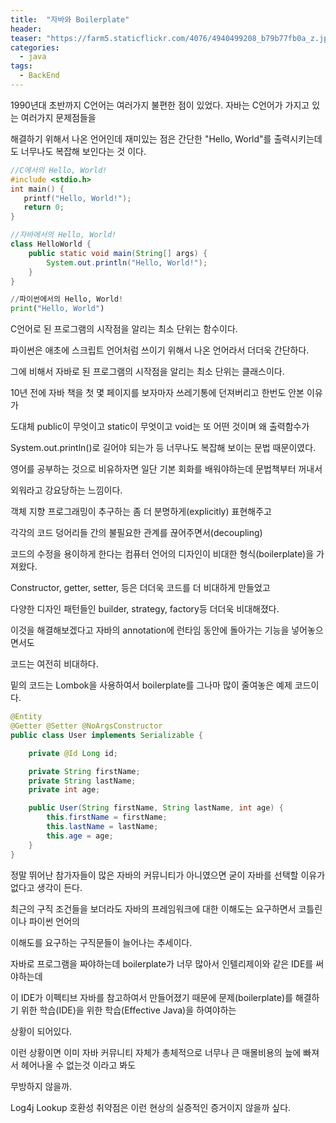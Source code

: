 ```yaml
---
title:  "자바와 Boilerplate"
header:
teaser: "https://farm5.staticflickr.com/4076/4940499208_b79b77fb0a_z.jpg"
categories:
  - java
tags:
  - BackEnd
---
```

  1990년대 초반까지 C언어는 여러가지 불편한 점이 있었다. 자바는 C언어가 가지고 있는 여러가지 문제점들을

해결하기 위해서 나온 언어인데 재미있는 점은 간단한 "Hello, World"를 출력시키는데도 너무나도 복잡해 보인다는 것 이다.

```cpp
//C에서의 Hello, World!
#include <stdio.h>
int main() {
   printf("Hello, World!");
   return 0;
}
```

```java
//자바에서의 Hello, World!
class HelloWorld {
    public static void main(String[] args) {
        System.out.println("Hello, World!"); 
    }
}
```


```python
//파이썬에서의 Hello, World!
print("Hello, World")
```

C언어로 된 프로그램의 시작점을 알리는 최소 단위는 함수이다.

파이썬은 애초에 스크립트 언어처럼 쓰이기 위해서 나온 언어라서 더더욱 간단하다.

그에 비해서 자바로 된 프로그램의 시작점을 알리는 최소 단위는 클래스이다.

10년 전에 자바 책을 첫 몇 페이지를 보자마자 쓰레기통에 던져버리고 한번도 안본 이유가

도대체 public이 무엇이고 static이 무엇이고 void는 또 어떤 것이며 왜 출력함수가

System.out.println()로 길어야 되는가 등 너무나도 복잡해 보이는 문법 때문이였다.

영어를 공부하는 것으로 비유하자면 일단 기본 회화를 배워야하는데 문법책부터 꺼내서

외워라고 강요당하는 느낌이다.

객체 지향 프로그래밍이 추구하는 좀 더 분명하게(explicitly) 표현해주고

각각의 코드 덩어리들 간의 불필요한 관계를 끊어주면서(decoupling)

코드의 수정을 용이하게 한다는 컴퓨터 언어의 디자인이 비대한 형식(boilerplate)을 가져왔다.

Constructor, getter, setter, 등은 더더욱 코드를 더 비대하게 만들었고

다양한 디자인 패턴들인 builder, strategy, factory등 더더욱 비대해졌다.

이것을 해결해보겠다고 자바의 annotation에 런타임 동안에 돌아가는 기능을 넣어놓으면서도

코드는 여전히 비대하다.

밑의 코드는 Lombok을 사용하여서 boilerplate를 그나마 많이 줄여놓은 예제 코드이다.
```java
@Entity
@Getter @Setter @NoArgsConstructor
public class User implements Serializable {

    private @Id Long id;

    private String firstName;
    private String lastName;
    private int age;

    public User(String firstName, String lastName, int age) {
        this.firstName = firstName;
        this.lastName = lastName;
        this.age = age;
    }
}
```

정말 뛰어난 참가자들이 많은 자바의 커뮤니티가 아니였으면 굳이 자바를 선택할 이유가 없다고 생각이 든다.

최근의 구직 조건들을 보더라도 자바의 프레임워크에 대한 이해도는 요구하면서 코틀린이나 파이썬 언어의

이해도를 요구하는 구직문들이 늘어나는 추세이다. 

자바로 프로그램을 짜야하는데 boilerplate가 너무 많아서 인텔리제이와 같은 IDE를 써야하는데

이 IDE가 이펙티브 자바를 참고하여서 만들어졌기 때문에 문제(boilerplate)를 해결하기 위한 학습(IDE)을 위한 학습(Effective Java)을 하여야하는

상황이 되어있다.

이런 상황이면 이미 자바 커뮤니티 자체가 총체적으로 너무나 큰 매몰비용의 늪에 빠져서 헤어나올 수 없는것 이라고 봐도

무방하지 않을까.

Log4j Lookup 호환성 취약점은 이런 현상의 실증적인 증거이지 않을까 싶다.